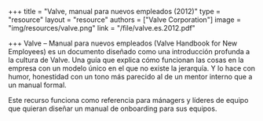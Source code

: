 +++
title = "Valve, manual para nuevos empleados (2012)"
type = "resource"
layout = "resource"
authors = ["Valve Corporation"]
image = "img/resources/valve.png"
link = "/file/valve.es.2012.pdf"  

+++
Valve – Manual para nuevos empleados (Valve Handbook for New Employees) es un documento diseñado como una introducción profunda a la cultura de Valve. Una guía que explica cómo funcionan las cosas en la empresa con un modelo único en el que no existe la jerarquía. Y lo hace con humor, honestidad con un tono más parecido al de un mentor interno que a un manual formal.

Este recurso funciona como referencia para mánagers y líderes de equipo que quieran diseñar un manual de onboarding para sus equipos.
